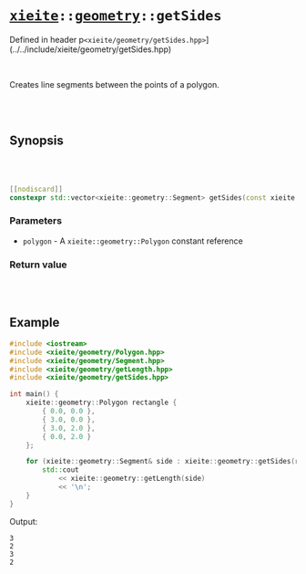 # [`xieite`](../../README.md)`::`[`geometry`](../../docs/geometry.md)`::getSides`
Defined in header p`<xieite/geometry/getSides.hpp>`](../../include/xieite/geometry/getSides.hpp)

<br/>

Creates line segments between the points of a polygon.

<br/><br/>

## Synopsis

<br/><br/>

```cpp
[[nodiscard]]
constexpr std::vector<xieite::geometry::Segment> getSides(const xieite::geometry::Polygon& polygon) noexcept;
```
### Parameters
- `polygon` - A `xieite::geometry::Polygon` constant reference
### Return value


<br/><br/>

## Example
```cpp
#include <iostream>
#include <xieite/geometry/Polygon.hpp>
#include <xieite/geometry/Segment.hpp>
#include <xieite/geometry/getLength.hpp>
#include <xieite/geometry/getSides.hpp>

int main() {
	xieite::geometry::Polygon rectangle {
		{ 0.0, 0.0 },
		{ 3.0, 0.0 },
		{ 3.0, 2.0 },
		{ 0.0, 2.0 }
	};

	for (xieite::geometry::Segment& side : xieite::geometry::getSides(rectangle)) {
		std::cout
			<< xieite::geometry::getLength(side)
			<< '\n';
	}
}
```
Output:
```
3
2
3
2
```
